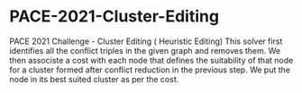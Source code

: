 # PACE-2021-Cluster-Editing
PACE 2021 Challenge - Cluster Editing ( Heuristic Editing) 
This solver first identifies all the conflict triples in the given graph and removes them. We then associste a cost with each node that defines the suitability of that node for a cluster formed after conflict reduction in the previous step. We put the node in its best suited cluster as per the cost.  
